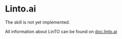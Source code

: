 # Linto.ai
The skill is not yet implemented.

All information about LinTO can be found on [doc.linto.ai](https://doc.linto.ai/#/)
